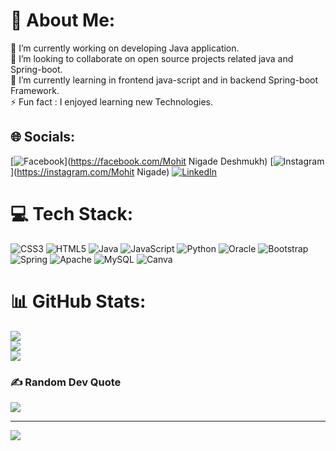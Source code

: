 
# 💫 About Me:
🔭 I’m currently working on developing Java application.<br>👯 I’m looking to collaborate on open source projects related java and Spring-boot.<br>🌱 I’m currently learning in frontend java-script and in backend Spring-boot Framework.<br>⚡ Fun fact : I enjoyed learning new Technologies.


## 🌐 Socials:
[![Facebook](https://img.shields.io/badge/Facebook-%231877F2.svg?logo=Facebook&logoColor=white)](https://facebook.com/Mohit Nigade Deshmukh) [![Instagram](https://img.shields.io/badge/Instagram-%23E4405F.svg?logo=Instagram&logoColor=white)](https://instagram.com/Mohit Nigade) [![LinkedIn](https://img.shields.io/badge/LinkedIn-%230077B5.svg?logo=linkedin&logoColor=white)](https://linkedin.com/in/mohitnigade) 

# 💻 Tech Stack:
![CSS3](https://img.shields.io/badge/css3-%231572B6.svg?style=for-the-badge&logo=css3&logoColor=white) ![HTML5](https://img.shields.io/badge/html5-%23E34F26.svg?style=for-the-badge&logo=html5&logoColor=white) ![Java](https://img.shields.io/badge/java-%23ED8B00.svg?style=for-the-badge&logo=openjdk&logoColor=white) ![JavaScript](https://img.shields.io/badge/javascript-%23323330.svg?style=for-the-badge&logo=javascript&logoColor=%23F7DF1E) ![Python](https://img.shields.io/badge/python-3670A0?style=for-the-badge&logo=python&logoColor=ffdd54) ![Oracle](https://img.shields.io/badge/Oracle-F80000?style=for-the-badge&logo=oracle&logoColor=white) ![Bootstrap](https://img.shields.io/badge/bootstrap-%238511FA.svg?style=for-the-badge&logo=bootstrap&logoColor=white) ![Spring](https://img.shields.io/badge/spring-%236DB33F.svg?style=for-the-badge&logo=spring&logoColor=white) ![Apache](https://img.shields.io/badge/apache-%23D42029.svg?style=for-the-badge&logo=apache&logoColor=white) ![MySQL](https://img.shields.io/badge/mysql-4479A1.svg?style=for-the-badge&logo=mysql&logoColor=white) ![Canva](https://img.shields.io/badge/Canva-%2300C4CC.svg?style=for-the-badge&logo=Canva&logoColor=white)
# 📊 GitHub Stats:
![](https://github-readme-stats.vercel.app/api?username=Mohit7051&theme=dark&hide_border=false&include_all_commits=false&count_private=false)<br/>
![](https://github-readme-streak-stats.herokuapp.com/?user=Mohit7051&theme=dark&hide_border=false)<br/>
![](https://github-readme-stats.vercel.app/api/top-langs/?username=Mohit7051&theme=dark&hide_border=false&include_all_commits=false&count_private=false&layout=compact)

### ✍️ Random Dev Quote
![](https://quotes-github-readme.vercel.app/api?type=horizontal&theme=radical)

---
[![](https://visitcount.itsvg.in/api?id=Mohit7051&icon=0&color=0)](https://visitcount.itsvg.in)

<!-- Proudly created with GPRM ( https://gprm.itsvg.in ) -->
